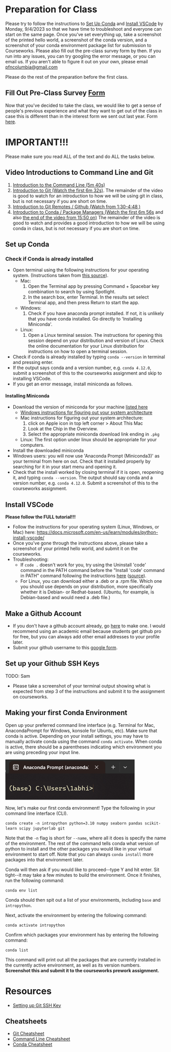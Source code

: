 # Preparation for Class
Please try to follow the instructions to [Set Up Conda](https://github.com/Columbia-Neuropythonistas/IntroPythonForNeuroscientists2022/blob/main/Week01_SetUpEnvAndHelloWorld/README.md#set-up-conda) and [Install VSCode](https://github.com/Columbia-Neuropythonistas/IntroPythonForNeuroscientists2022/blob/main/Week01_SetUpEnvAndHelloWorld/README.md#install-vscode) by Monday, 9/4/2023 so that we have time to troubleshoot and everyone can start on the same page. Once you've set everything up, take a screenshot of the printed hello world, a screenshot of the conda version, and a screenshot of your conda environment package list for submission to Courseworks. Please also fill out the pre-class survey form by then. If you run into any issues, you can try googling the error message, or you can email us. If you aren't able to figure it out on your own, please email pfncolumbia@gmail.com

Please do the rest of the preparation before the first class.

## Fill Out Pre-Class Survey [Form](tbd)
Now that you've decided to take the class, we would like to get a sense of people's previous experience and what they want to get out of the class in case this is different than in the interest form we sent out last year. Form [here](tbd).

# IMPORTANT!!!
Please make sure you read ALL of the text and do ALL the tasks below.
## Video Introductions to Command Line and Git
1. [Introduction to the Command Line (5m 40s)](https://www.youtube.com/watch?v=cgVbqxtx3hU)
2. [Introduction to Git (Watch the first 6m 32s)](https://www.youtube.com/embed/uR6G2v_WsRA?end=392). The remainder of the video is good to watch for an introduction to how we will be using git in class, but is not necessary if you are short on time.
3. [Introduction to Git Remotes / Github (Watch from 1:30-4:48 )](https://www.youtube.com/embed/Gg4bLk8cGNo?start=90&end=288)
4. [Introduction to Conda / Package Managers (Watch the first 6m 56s](https://www.youtube.com/embed/23aQdrS58e0?end=416) and also [the end of the video from 15:50 on)](https://www.youtube.com/embed/23aQdrS58e0?start=950) The remainder of the video is good to watch and provides a good introduction to how we will be using conda in class, but is not necessary if you are short on time.

## Set up Conda
### Check if Conda is already installed
- Open terminal using the following instructions for your operating system. (Instructions taken from [this source](https://docs.microsoft.com/en-us/learn/modules/python-install-vscode/)).
    - Mac:
        1. Open the Terminal app by pressing Command + Spacebar key combination to search by using Spotlight.
        2. In the search box, enter Terminal. In the results set select Terminal app, and then press Return to start the app.
    - Windows:
        1. Check if you have anaconda prompt installed. If not, it is unlikely that you have conda installed. Go directly to 'Installing Miniconda'.
    - Linux: 
        1. Open a Linux terminal session. The instructions for opening this session depend on your distribution and version of Linux. Check the online documentation for your Linux distribution for instructions on how to open a terminal session.
- Check if conda is already installed by typing `conda --version` in terminal and pressing enter.
- If the output says conda and a version number, e.g. `conda 4.12.0`, submit a screenshot of this to the courseworks assignment and skip to installing VSCode.
- If you get an error message, install miniconda as follows.

#### Installing Miniconda
- Download the version of miniconda for your machine [listed here](https://docs.conda.io/en/latest/miniconda.html#latest-miniconda-installer-links)
    - [Windows instructions for figuring out your system architecture](https://pcguide101.com/cpu/what-is-my-processor-architecture/)
    - Mac instructions for figuring out your system architecture:
        1. click on Apple icon in top left corner > About This Mac
        2. Look at the Chip in the Overview.
        3. Select the appropriate miniconda download link ending in `.pkg`
    - Linux: The first option under linux should be appropriate for your computers.
- Install the downloaded miniconda
- Windows users: you will now use 'Anaconda Prompt (Miniconda3)' as your terminal from here on out. Check that it installed properly by searching for it in your start menu and opening it.
- Check that the install worked by closing terminal if it is open, reopening it, and typing `conda --version`. The output should say conda and a version number, e.g. `conda 4.12.0`. Submit a screenshot of this to the courseworks assignment.


## Install VSCode
**Please follow the FULL tutorial!!!** 
- Follow the instructions for your operating system (Linux, Windows, or Mac) here: https://docs.microsoft.com/en-us/learn/modules/python-install-vscode/
- Once you've gone through the instructions above, please take a screenshot of your printed hello world, and submit it on the courseworks.
- Troubleshooting:
    - If `code .` doesn't work for you, try using the Uninstall 'code' command in the PATH command before the "Install 'code' command in PATH" command following the instructions [here](https://code.visualstudio.com/docs/setup/mac#_launching-from-the-command-line) ([source](https://stackoverflow.com/questions/29955500/code-is-not-working-in-on-the-command-line-for-visual-studio-code-on-os-x-ma)).
    - For Linux, you can download either a .deb or a .rpm file. Which one you should use depends on your distribution, more specifically whether it is Debian- or Redhat-based. (Ubuntu, for example, is Debian-based and would need a .deb file.)


## Make a Github Account
- If you don't have a github account already, go [here](https://github.com/signup?ref_cta=Sign+up&ref_loc=header+logged+out&ref_page=%2F&source=header-home) to make one. I would recommend using an academic email because students get github pro for free, but you can always add other email addresses to your profile later. 
- Submit your github username to this [google form](tbd2).

## Set up your Github SSH Keys 
TODO: Sam


- Please take a screenshot of your terminal output showing what is expected from step 3 of the instructions and submit it to the assignment on courseworks.
## Making your first Conda Environment
Open up your preferred command line interface (e.g. Terminal for Mac, AnacondaPrompt for Windows, konsole for Ubuntu, etc). Make sure that conda is active. Depending on your install settings, you may have to manually activate conda using the command `conda activate`. When conda is active, there should be a parentheses indicating which environment you are using preceding your input line.

![image](image.png)

Now, let's make our first conda environment! Type the following in your command line interface (CLI).
```
conda create -n intropython python=3.10 numpy seaborn pandas scikit-learn scipy jupyterlab git
```
Note that the `-n` flag is short for `--name`, where all it does is specify the name of the environment. The rest of the command tells conda what version of python to install and the other packages you would like in your virtual environment to start off. Note that you can always `conda install` more packages into that environment later.

Conda will then ask if you would like to proceed--type Y and hit enter. Sit tight--it may take a few minutes to build the environment. Once it finishes, run the following command:

```
conda env list
```

Conda should then spit out a list of your environments, including `base` and `intropython`. 

Next, activate the environment by entering the following command:
```
conda activate intropython
```

Confirm which packages your environment has by entering the following command:
```
conda list 
```
This command will print out all the packages that are currently installed in the currently active environment, as well as its version numbers. **Screenshot this and submit it to the courseworks prework assignment.**


# Resources
- [Setting up Git SSH Key](https://docs.github.com/en/authentication/connecting-to-github-with-ssh/generating-a-new-ssh-key-and-adding-it-to-the-ssh-agent)

## Cheatsheets
- [Git Cheatsheet](https://training.github.com/downloads/github-git-cheat-sheet.pdf)
- [Command Line Cheatsheet](https://upload.wikimedia.org/wikipedia/commons/7/79/Unix_command_cheatsheet.pdf)
- [Conda Cheatsheet](https://docs.conda.io/projects/conda/en/latest/_downloads/cb0ffc4c7b1e6c0e716c066d2b077faf/conda-4.12.pdf)

